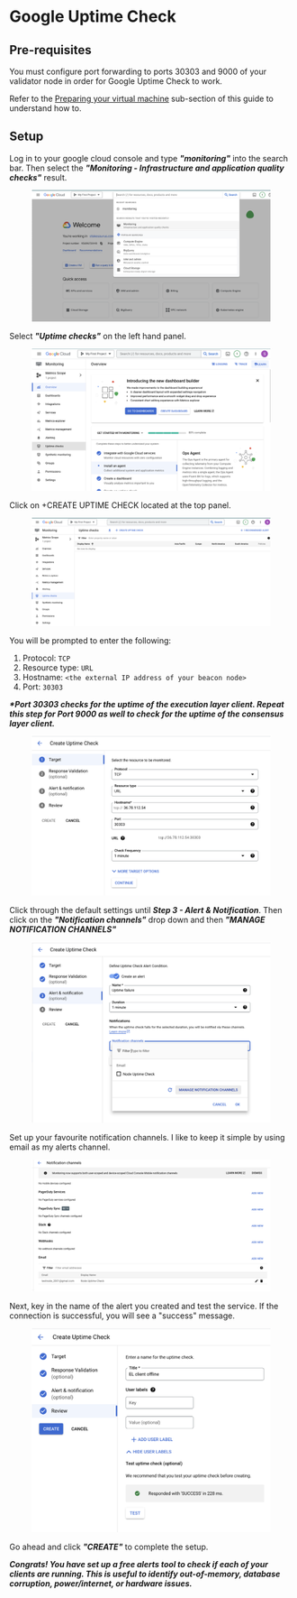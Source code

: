 # Google Uptime Check

## Pre-requisites

You must configure port forwarding to ports 30303 and 9000 of your validator node in order for Google Uptime Check to work.

Refer to the [Preparing your virtual machine](../../hardware-and-software-requirements/preparing-your-vm-main-validator-node.md) sub-section of this guide to understand how to.

## Setup

Log in to your google cloud console and type _**"monitoring"**_ into the search bar. Then select the _**"Monitoring - Infrastructure and application quality checks"**_ result.&#x20;

<figure><img src="../../.gitbook/assets/Screenshot 2023-08-16 at 2.10.49 PM.png" alt=""><figcaption></figcaption></figure>

Select _**"Uptime checks"**_ on the left hand panel.

<figure><img src="../../.gitbook/assets/Screenshot 2023-08-16 at 2.14.38 PM.png" alt=""><figcaption></figcaption></figure>

Click on +CREATE UPTIME CHECK located at the top panel.

<figure><img src="../../.gitbook/assets/Screenshot 2023-08-16 at 2.18.10 PM.png" alt=""><figcaption></figcaption></figure>

You will be prompted to enter the following:

1. Protocol: `TCP`
2. Resource type: `URL`
3. Hostname: `<the external IP address of your beacon node>`
4. Port: `30303`&#x20;

_**\*Port 30303 checks for the uptime of the execution layer client. Repeat this step for Port 9000 as well to check for the uptime of the consensus layer client.**_

<figure><img src="../../.gitbook/assets/Screenshot 2023-08-16 at 2.20.34 PM.png" alt=""><figcaption></figcaption></figure>

Click through the default settings until _**Step 3 - Alert & Notification**_. Then click on the _**"Notification channels"**_ drop down and then _**"MANAGE NOTIFICATION CHANNELS"**_

<figure><img src="../../.gitbook/assets/Screenshot 2023-08-16 at 2.26.59 PM (1).png" alt=""><figcaption></figcaption></figure>

Set up your favourite notification channels. I like to keep it simple by using email as my alerts channel.&#x20;

<figure><img src="../../.gitbook/assets/Screenshot 2023-08-16 at 2.33.06 PM.png" alt=""><figcaption></figcaption></figure>

Next, key in the name of the alert you created and test the service. If the connection is successful, you will see a "success" message.

<figure><img src="../../.gitbook/assets/Screenshot 2023-08-16 at 2.38.13 PM.png" alt=""><figcaption></figcaption></figure>

Go ahead and click _**"CREATE"**_  to complete the setup.

_**Congrats! You have set up a free alerts tool to check if each of your clients are running. This is useful to identify out-of-memory, database corruption, power/internet, or hardware issues.**_
